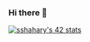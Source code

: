 ### Hi there 👋

<a align=left href="https://github.com/oakoudad/badge42"><img src="https://badge.mediaplus.ma/greenbinary/sshahary?1337Badge=off&UM6P=off" alt="sshahary's 42 stats" /></a>

<!--
**sshahary/sshahary** is a ✨ _special_ ✨ repository because its `README.md` (this file) appears on your GitHub profile.

Here are some ideas to get you started:

- 🔭 I’m currently working on ...
- 🌱 I’m currently learning ...
- 👯 I’m looking to collaborate on ...
- 🤔 I’m looking for help with ...
- 💬 Ask me about ...
- 📫 How to reach me: ...
- 😄 Pronouns: ...
- ⚡ Fun fact: ...
-->
